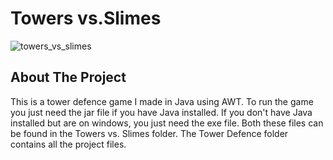 # Towers vs.Slimes
![towers_vs_slimes](https://github.com/BMTimbrell/Towers-vs.-Slimes/assets/97784102/f2da231b-de28-43e1-85a4-d8a2880e8e39)

## About The Project

This is a tower defence game I made in Java using AWT.
To run the game you just need the jar file if you have Java installed.
If you don't have Java installed but are on windows, you just need the exe file.
Both these files can be found in the Towers vs. Slimes folder. The Tower Defence
folder contains all the project files.
